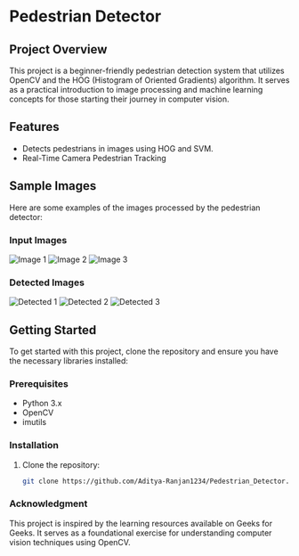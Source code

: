 # Pedestrian Detector

## Project Overview
This project is a beginner-friendly pedestrian detection system that utilizes OpenCV and the HOG (Histogram of Oriented Gradients) algorithm. It serves as a practical introduction to image processing and machine learning concepts for those starting their journey in computer vision.

## Features
- Detects pedestrians in images using HOG and SVM.
- Real-Time Camera Pedestrian Tracking

## Sample Images
Here are some examples of the images processed by the pedestrian detector:

### Input Images
![Image 1](Images/img1.jpeg)
![Image 2](Images/img2.jpeg)
![Image 3](Images/img3.jpeg)

### Detected Images
![Detected 1](Images/detect1.jpeg)
![Detected 2](Images/detect2.jpeg)
![Detected 3](Images/detect3.jpeg)

## Getting Started
To get started with this project, clone the repository and ensure you have the necessary libraries installed:

### Prerequisites
- Python 3.x
- OpenCV
- imutils

### Installation
1. Clone the repository:
   ```bash
   git clone https://github.com/Aditya-Ranjan1234/Pedestrian_Detector.git

### Acknowledgment
This project is inspired by the learning resources available on Geeks for Geeks. It serves as a foundational exercise for understanding computer vision techniques using OpenCV.
